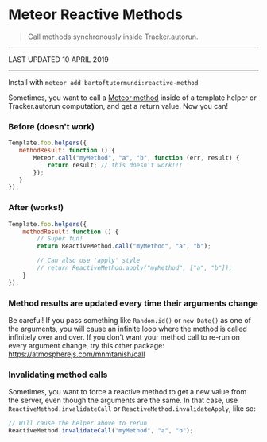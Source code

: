 # Meteor Reactive Methods

> Call methods synchronously inside Tracker.autorun.

---------------

LAST UPDATED 10 APRIL 2019

---------------

Install with `meteor add bartoftutormundi:reactive-method`

Sometimes, you want to call a [Meteor method](http://docs.meteor.com/#/full/meteor_call) inside of a template helper or Tracker.autorun computation, and get a return value. Now you can!

### Before (doesn't work)

```js
Template.foo.helpers({
   methodResult: function () {
       Meteor.call("myMethod", "a", "b", function (err, result) {
           return result; // this doesn't work!!!
       });
   }
});
```

### After (works!)

```js
Template.foo.helpers({
    methodResult: function () {
        // Super fun!
        return ReactiveMethod.call("myMethod", "a", "b");

        // Can also use 'apply' style
        // return ReactiveMethod.apply("myMethod", ["a", "b"]);
    }
});
```

### Method results are updated every time their arguments change

Be careful! If you pass something like `Random.id()` or `new Date()` as one of the arguments, you will cause an infinite loop where the method is called infinitely over and over. If you don't want your method call to re-run on every argument change, try this other package: https://atmospherejs.com/mnmtanish/call

### Invalidating method calls

Sometimes, you want to force a reactive method to get a new value from the server, even though the arguments are the same. In that case, use `ReactiveMethod.invalidateCall` or `ReactiveMethod.invalidateApply`, like so:

```js
// Will cause the helper above to rerun
ReactiveMethod.invalidateCall("myMethod", "a", "b");
```
